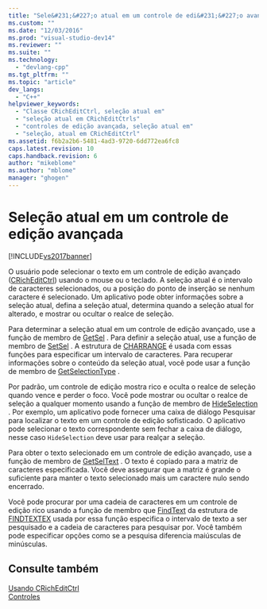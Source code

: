 ```yaml
---
title: "Sele&#231;&#227;o atual em um controle de edi&#231;&#227;o avan&#231;ada | Microsoft Docs"
ms.custom: ""
ms.date: "12/03/2016"
ms.prod: "visual-studio-dev14"
ms.reviewer: ""
ms.suite: ""
ms.technology: 
  - "devlang-cpp"
ms.tgt_pltfrm: ""
ms.topic: "article"
dev_langs: 
  - "C++"
helpviewer_keywords: 
  - "Classe CRichEditCtrl, seleção atual em"
  - "seleção atual em CRichEditCtrls"
  - "controles de edição avançada, seleção atual em"
  - "seleção, atual em CRichEditCtrl"
ms.assetid: f6b2a2b6-5481-4ad3-9720-6dd772ea6fc8
caps.latest.revision: 10
caps.handback.revision: 6
author: "mikeblome"
ms.author: "mblome"
manager: "ghogen"
---
```

# Sele&#231;&#227;o atual em um controle de edi&#231;&#227;o avan&#231;ada
[!INCLUDE[vs2017banner](../assembler/inline/includes/vs2017banner.md)]

O usuário pode selecionar o texto em um controle de edição avançado \([CRichEditCtrl](../Topic/CRichEditCtrl%20Class.md)\) usando o mouse ou o teclado.  A seleção atual é o intervalo de caracteres selecionados, ou a posição do ponto de inserção se nenhum caractere é selecionado.  Um aplicativo pode obter informações sobre a seleção atual, defina a seleção atual, determina quando a seleção atual for alterado, e mostrar ou ocultar o realce de seleção.  
  
 Para determinar a seleção atual em um controle de edição avançado, use a função de membro de [GetSel](../Topic/CRichEditCtrl::GetSel.md) .  Para definir a seleção atual, use a função de membro de [SetSel](../Topic/CRichEditCtrl::SetSel.md) .  A estrutura de [CHARRANGE](http://msdn.microsoft.com/library/windows/desktop/bb787885) é usada com essas funções para especificar um intervalo de caracteres.  Para recuperar informações sobre o conteúdo da seleção atual, você pode usar a função de membro de [GetSelectionType](../Topic/CRichEditCtrl::GetSelectionType.md) .  
  
 Por padrão, um controle de edição mostra rico e oculta o realce de seleção quando vence e perder o foco.  Você pode mostrar ou ocultar o realce de seleção a qualquer momento usando a função de membro de [HideSelection](../Topic/CRichEditCtrl::HideSelection.md) .  Por exemplo, um aplicativo pode fornecer uma caixa de diálogo Pesquisar para localizar o texto em um controle de edição sofisticado.  O aplicativo pode selecionar o texto correspondente sem fechar a caixa de diálogo, nesse caso `HideSelection` deve usar para realçar a seleção.  
  
 Para obter o texto selecionado em um controle de edição avançado, use a função de membro de [GetSelText](../Topic/CRichEditCtrl::GetSelText.md) .  O texto é copiado para a matriz de caracteres especificada.  Você deve assegurar que a matriz é grande o suficiente para manter o texto selecionado mais um caractere nulo sendo encerrado.  
  
 Você pode procurar por uma cadeia de caracteres em um controle de edição rico usando a função de membro que [FindText](../Topic/CRichEditCtrl::FindText.md) da estrutura de [FINDTEXTEX](http://msdn.microsoft.com/library/windows/desktop/bb787909) usada por essa função especifica o intervalo de texto a ser pesquisado e a cadeia de caracteres para pesquisar por.  Você também pode especificar opções como se a pesquisa diferencia maiúsculas de minúsculas.  
  
## Consulte também  
 [Usando CRichEditCtrl](../mfc/using-cricheditctrl.md)   
 [Controles](../mfc/controls-mfc.md)